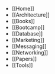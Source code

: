 * [[Home]]
* [[Architecture]]
* [[Books]]
* [[Bootcamp]]
* [[Database]]
* [[Marketing]]
* [[Messaging]]
* [[Networking]]
* [[Papers]]
* [[Tools]]
